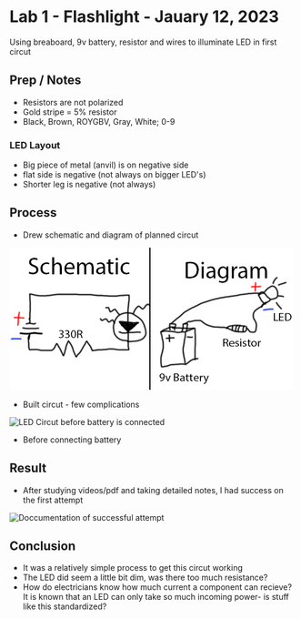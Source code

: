 # Lab 1 - Flashlight - Jauary 12, 2023

Using breaboard, 9v battery, resistor and wires to illuminate LED in first circut

## Prep / Notes

* Resistors are not polarized
* Gold stripe = 5% resistor
* Black, Brown, ROYGBV, Gray, White; 0-9

### LED Layout

* Big piece of metal (anvil) is on negative side
* flat side is negative (not always on bigger LED's)
* Shorter leg is negative (not always)

## Process

* Drew schematic and diagram of planned circut

![schematic and diagram of circut](images/ledSchematic.png)

* Built circut - few complications

![LED Circut before battery is connected](images/lab1WIP.png)

* Before connecting battery

## Result

* After studying videos/pdf and taking detailed notes, I had success on the first attempt

![Doccumentation of successful attempt](images/lab1Success.png)

## Conclusion

* It was a relatively simple process to get this circut working
* The LED did seem a little bit dim, was there too much resistance?
* How do electricians know how much current a component can recieve? It is known that an LED can only take so much incoming power- is stuff like this standardized?
